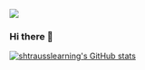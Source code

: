 ![](https://i.imgur.com/tPQYo8K.png)

### Hi there 👋

[![shtrausslearning's GitHub stats](https://github-readme-stats.vercel.app/api?username=shtrausslearning&show_icons=true&theme=radical)](https://github.com/anuraghazra/github-readme-stats)

<!--
**shtrausslearning/shtrausslearning** is a ✨ _special_ ✨ repository because its `README.md` (this file) appears on your GitHub profile.

Here are some ideas to get you started:

- 🔭 I’m currently working on ...
- 🌱 I’m currently learning ...
- 👯 I’m looking to collaborate on ...
- 🤔 I’m looking for help with ...
- 💬 Ask me about ...
- 📫 How to reach me: ...
- 😄 Pronouns: ...
- ⚡ Fun fact: ...
-->
